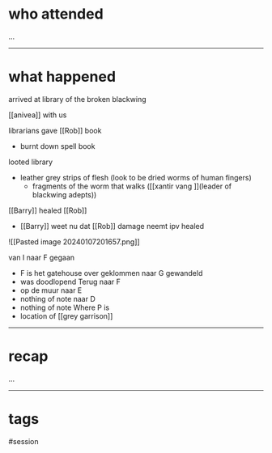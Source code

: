 # who attended

...

---
# what happened

arrived at library of the broken blackwing 

[[anivea]] with us

librarians gave [[Rob]] book
- burnt down spell book

looted library
- leather grey strips of flesh (look to be dried worms of human fingers)
	* fragments of the worm that walks ([[xantir vang ]](leader of blackwing adepts))

[[Barry]] healed [[Rob]]
- [[Barry]] weet nu dat [[Rob]] damage neemt ipv healed

![[Pasted image 20240107201657.png]]

van I naar F gegaan
- F is het gatehouse over geklommen
naar G gewandeld
- was doodlopend
Terug naar F
- op de muur
naar E
- nothing of note
naar D
- nothing of note
Where P is
- location of [[grey garrison]] 



---
# recap

...

---
# tags

#session